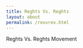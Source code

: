 ```yaml
---
title: Reghts Vs. Reghts
layout: about
permalink: /rexvrex.html
---
```


<p class="lead">Reghts Vs. Reghts Movement</p>